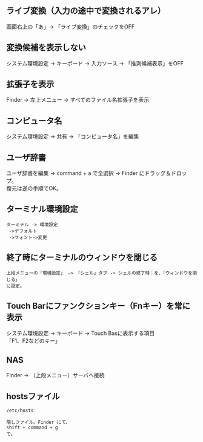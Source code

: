 ## ライブ変換（入力の途中で変換されるアレ）
画面右上の「あ」-> 「ライブ変換」のチェックをOFF


## 変換候補を表示しない
システム環境設定 -> キーボード -> 入力ソース -> 「推測候補表示」をOFF


## 拡張子を表示
Finder -> 左上メニュー -> すべてのファイル名拡張子を表示


## コンピュータ名
システム環境設定 -> 共有 -> 「コンピュータ名」を編集


## ユーザ辞書
ユーザ辞書を編集 -> command + a で全選択 -> Finder にドラッグ＆ドロップ。  
復元は逆の手順でOK。


## ターミナル環境設定
```
ターミナル -> 環境設定  
 ->デフォルト
 ->フォント->変更

```

## 終了時にターミナルのウィンドウを閉じる
```
上段メニューの「環境設定」 -> 「シェル」タブ -> シェルの終了時：を、「ウィンドウを閉じる」
に設定。
```

## Touch Barにファンクションキー（Fnキー）を常に表示
システム環境設定 -> キーボード -> Touch Basに表示する項目  
「F1、F2などのキー」


## NAS
Finder -> （上段メニュー）サーバへ接続

## hostsファイル
```
/etc/hosts

隠しファイル。Finder にて、
shift + command + g
で。
```
